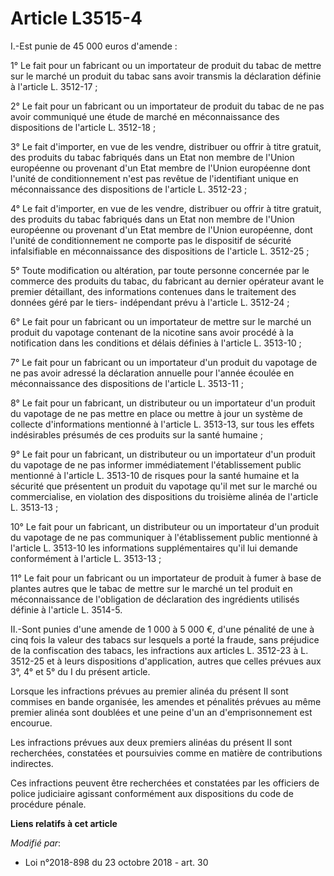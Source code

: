 # Article L3515-4

I.-Est punie de 45 000 euros d'amende :

1° Le fait pour un fabricant ou un importateur de produit du tabac de mettre sur le marché un produit du tabac sans avoir
transmis la déclaration définie à l'article L. 3512-17 ;

2° Le fait pour un fabricant ou un importateur de produit du tabac de ne pas avoir communiqué une étude de marché en
méconnaissance des dispositions de l'article L. 3512-18 ;

3° Le fait d'importer, en vue de les vendre, distribuer ou offrir à titre gratuit, des produits du tabac fabriqués dans un
Etat non membre de l'Union européenne ou provenant d'un Etat membre de l'Union européenne dont l'unité de conditionnement
n'est pas revêtue de l'identifiant unique en méconnaissance des dispositions de l'article L. 3512-23 ;

4° Le fait d'importer, en vue de les vendre, distribuer ou offrir à titre gratuit, des produits du tabac fabriqués dans un
Etat non membre de l'Union européenne ou provenant d'un Etat membre de l'Union européenne, dont l'unité de conditionnement ne
comporte pas le dispositif de sécurité infalsifiable en méconnaissance des dispositions de l'article L. 3512-25 ;

5° Toute modification ou altération, par toute personne concernée par le commerce des produits du tabac, du fabricant au
dernier opérateur avant le premier détaillant, des informations contenues dans le traitement des données géré par le tiers-
indépendant prévu à l'article L. 3512-24 ;

6° Le fait pour un fabricant ou un importateur de mettre sur le marché un produit du vapotage contenant de la nicotine sans
avoir procédé à la notification dans les conditions et délais définies à l'article L. 3513-10 ;

7° Le fait pour un fabricant ou un importateur d'un produit du vapotage de ne pas avoir adressé la déclaration annuelle pour
l'année écoulée en méconnaissance des dispositions de l'article L. 3513-11 ;

8° Le fait pour un fabricant, un distributeur ou un importateur d'un produit du vapotage de ne pas mettre en place ou mettre
à jour un système de collecte d'informations mentionné à l'article L. 3513-13, sur tous les effets indésirables présumés de
ces produits sur la santé humaine ;

9° Le fait pour un fabricant, un distributeur ou un importateur d'un produit du vapotage de ne pas informer immédiatement
l'établissement public mentionné à l'article L. 3513-10 de risques pour la santé humaine et la sécurité que présentent un
produit du vapotage qu'il met sur le marché ou commercialise, en violation des dispositions du troisième alinéa de l'article
L. 3513-13 ;

10° Le fait pour un fabricant, un distributeur ou un importateur d'un produit du vapotage de ne pas communiquer à
l'établissement public mentionné à l'article L. 3513-10 les informations supplémentaires qu'il lui demande conformément à
l'article L. 3513-13 ;

11° Le fait pour un fabricant ou un importateur de produit à fumer à base de plantes autres que le tabac de mettre sur le
marché un tel produit en méconnaissance de l'obligation de déclaration des ingrédients utilisés définie à l'article L.
3514-5.

II.-Sont punies d'une amende de 1 000 à 5 000 €, d'une pénalité de une à cinq fois la valeur des tabacs sur lesquels a porté
la fraude, sans préjudice de la confiscation des tabacs, les infractions aux articles L. 3512-23 à L. 3512-25 et à leurs
dispositions d'application, autres que celles prévues aux 3°, 4° et 5° du I du présent article.

Lorsque les infractions prévues au premier alinéa du présent II sont commises en bande organisée, les amendes et pénalités
prévues au même premier alinéa sont doublées et une peine d'un an d'emprisonnement est encourue.

Les infractions prévues aux deux premiers alinéas du présent II sont recherchées, constatées et poursuivies comme en matière
de contributions indirectes.

Ces infractions peuvent être recherchées et constatées par les officiers de police judiciaire agissant conformément aux
dispositions du code de procédure pénale.

**Liens relatifs à cet article**

_Modifié par_:

  - Loi n°2018-898 du 23 octobre 2018 - art. 30

